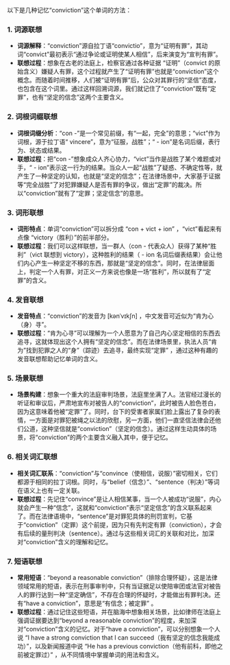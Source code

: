 以下是几种记忆“conviction”这个单词的方法：

### 1. 词源联想
 - **词源解释**：“conviction”源自拉丁语“convictio”，意为“证明有罪”，其动词“convict”最初表示“通过争论或证明使某人相信”，后来演变为“宣判有罪”。
 - **联想过程**：想象在古老的法庭上，检察官通过各种证据 “证明”（convict 的原始含义）嫌疑人有罪，这个过程就产生了“证明有罪”也就是“conviction”这个概念。而随着时间推移，人们被“证明有罪”后，公众对其罪行的“坚信”态度，也包含在这个词里。通过这样回溯词源，我们就记住了“conviction”既有“定罪”，也有“坚定的信念”这两个主要含义。

### 2. 词根词缀联想
 - **词根词缀分析**：“con -”是一个常见前缀，有“一起，完全”的意思；“vict”作为词根，源于拉丁语“ vincere”，意为“征服，战胜”；“ - ion”是名词后缀，表行为、状态或结果。
 - **联想过程**：把“con -”想象成众人齐心协力，“vict”当作是战胜了某个难题或对手，“ - ion”表示这一行为的结果。当众人一起“战胜”了疑惑、不确定性等，就产生了一种坚定的认知，也就是“坚定的信念”；在法律场景中，大家基于证据等“完全战胜”了对犯罪嫌疑人是否有罪的争议，做出“定罪”的裁决。所以“conviction”就有了“定罪；坚定信念”的意思。

### 3. 词形联想
 - **词形特点**：单词“conviction”可以拆分成 “con + vict + ion” ，“vict”看起来有点像 “victory（胜利）”的前半部分。
 - **联想过程**：我们可以这样联想，当一群人（con - 代表众人）获得了某种“胜利”（vict 联想到 victory），这种胜利的结果（ - ion 名词后缀表结果）会让他们内心产生一种坚定不移的东西，那就是“坚定的信念”。同时，在法律层面上，判定一个人有罪，对正义一方来说也像是一场“胜利”，所以就有了“定罪”的含义。

### 4. 发音联想
 - **发音特点**：“conviction”的发音为 [kənˈvɪkʃn] ，中文发音可近似为“肯为心（身）寻”。
 - **联想过程**：“肯为心寻”可以理解为一个人愿意为了自己内心坚定相信的东西去追寻，这就体现出这个人拥有“坚定的信念”。而在法律场景里，执法人员“肯为”找到犯罪之人的“身”（踪迹）去追寻，最终实现“定罪” ，通过这种有趣的发音联想帮助记忆单词的含义。

### 5. 场景联想
 - **场景构建**：想象一个重大的法庭审判场景，法庭里坐满了人。法官经过漫长的听证和审议后，严肃地宣布对被告人的“conviction”，此时被告人脸色苍白，因为这意味着他被“定罪”了。同时，台下的受害者家属们脸上露出了复杂的表情，一方面是对罪犯被绳之以法的欣慰，另一方面，他们一直坚信法律会还他们公道，这种坚信就是“conviction”（坚定的信念）。通过这样生动具体的场景，将“conviction”的两个主要含义融入其中，便于记忆。

### 6. 相关词汇联想
 - **相关词汇联系**：“conviction”与“convince（使相信，说服）”密切相关，它们都源于相同的拉丁词根。同时，与“belief（信念）”、“sentence（判决）”等词在语义上也有一定关联。
 - **联想过程**：先记住“convince”是让人相信某事，当一个人被成功“说服”，内心就会产生一种“信念”，这就和“conviction”表示“坚定信念”的含义联系起来了。而在法律语境中，“sentence”是对罪犯具体的刑罚宣判，它基于“conviction”（定罪）这个前提，因为只有先判定有罪（conviction），才会有后续的量刑判决（sentence）。通过与这些相关词汇的关联和对比，加深对“conviction”含义的理解和记忆。

### 7. 短语联想
 - **常用短语**：“beyond a reasonable conviction”（排除合理怀疑），这是法律领域常用的短语，表示在刑事审判中，只有当证据足以使陪审团或法官对被告人的罪行达到一种“坚定确信”，不存在合理的怀疑时，才能做出有罪判决。还有“have a conviction”，意思是“有信念；被定罪” 。
 - **联想过程**：通过记住这些短语，并在脑海中想象相关场景，比如律师在法庭上强调证据要达到“beyond a reasonable conviction”的程度，来加深对“conviction”含义的记忆。对于“have a conviction”，可以分别想象一个人说 “I have a strong conviction that I can succeed（我有坚定的信念我能成功）”，以及新闻报道中说 “He has a previous conviction（他有前科，即他之前被定罪过）” ，从不同情境中掌握单词的用法和含义。 